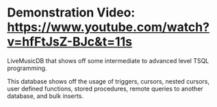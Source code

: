 # Demonstration Video: https://www.youtube.com/watch?v=hfFtJsZ-BJc&t=11s

LiveMusicDB that shows off some intermediate to advanced level TSQL programming.

This database shows off the usage of triggers, cursors, nested cursors, user defined functions, stored procedures, remote queries to another database, and bulk inserts.

